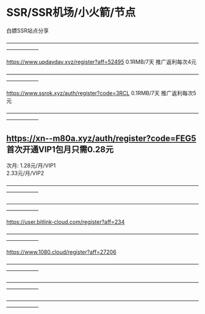 # SSR/SSR机场/小火箭/节点
白嫖SSR站点分享

——————————————————————————————————————————   



https://www.updayday.xyz/register?aff=52495    0.1RMB/7天    推广返利每次4元 
                                          
—————————————————————————————————————————— 

https://www.ssrok.xyz/auth/register?code=3RCL   0.1RMB/7天    推广返利每次5元 
                                          
—————————————————————————————————————————— 

##  https://xn--m80a.xyz/auth/register?code=FEG5   首次开通VIP1包月只需0.28元 	
  次月:
  1.28元/月/VIP1		
  2.33元/月/VIP2  


——————————————————————————————————————————   


——————————————————————————————————————————   

https://user.bitlink-cloud.com/register?aff=234

——————————————————————————————————————————   

https://www.1080.cloud/register?aff=27206

——————————————————————————————————————————   




——————————————————————————————————————————   




——————————————————————————————————————————   




